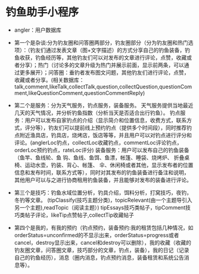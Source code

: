 # 钓鱼助手小程序
- angler：用户数据库
- 第一个是杂谈:分为钓友圈和问答圈两部分，钓友圈部分（分为钓友圈和热门选项）：（钓友们通过发表文章（图+文字描述）的方式分享自己的钓鱼装备，钓鱼收获，钓鱼经历等，其他钓友们可以对发布的文章进行评论，点赞，收藏或者分享）；热门（讨论多的文章升级为热门并展示前面，显示前两条，可以通过更多展开）；问答圈：垂钓者发布图文问题，其他钓友们进行评论，点赞，收藏或者分享。(相关数据库：talk,comment,likeTalk,collectTalk,question,collectQuestion,questionComment,likeQuestionComment,questionCommentReply)

- 第二个是服务：分为天气服务，钓点服务，装备服务。
天气服务提供当地最近几天的天气情况，并分析钓鱼指数（分析当天是否适合出行钓鱼）。
钓点服务：用户可以发布自家钓点的介绍（显示简介和位置信息，收费方式，联系方式，评分等），钓友们可以提前线上预约钓点（提供多个时间段），同时推荐钓点附近渔具店，钓具店，烧烤店，饭店等等，并且用户可以对钓点进行评分和评论。(anglerLoc钓点，collectLoc收藏钓点，commentLoc评论钓点，orderLoc预约钓点，rateLoc评分)
装备服务：用户可以发布自己的钓鱼装备（鱼竿、鱼线轮、鱼 钩、鱼线、鱼饵、鱼漂，帐篷、睡袋、烧烤炉、 折叠桌椅、运动水壶，钓装、背心、帐篷、 伞、休闲椅或者其他，显示发布者的位置信息和发布时间，联系方式等），同时对其发布的钓鱼装备进行备注和说明，其他用户可以与之进行协商租用钓鱼装备，并且能够对发布的装备进行评论。

- 第三个是技巧：钓鱼水域位置分析，钓具介绍，饵料分析，打窝技巧，夜钓，冬钓等文章。
(tipClassify(技巧主题分类)，topicRelevant(由一个主题导引入另一个主题),readTopic（阅读主题）)
tipEssays技巧类帖子，tipComment技巧类帖子评论，likeTip点赞帖子,collectTip收藏帖子



- 第四个是我的，有我的预约（钓点预约，装备预约:我的租赁包括几种情况，如orderStatus=unconfirmed的不显示出来，orderStatus=progress或者cancel，destroy显示出来，cancel和destroy可以删除），我的收藏（收藏的钓友圈文章，问答圈文章，技巧部分的文章，钓点，装备），我的日记（记录自己的钓鱼经历），消息（圈内消息，钓点预约消息，装备租赁和系统公告消息等）。




